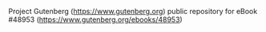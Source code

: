 Project Gutenberg (https://www.gutenberg.org) public repository for eBook #48953 (https://www.gutenberg.org/ebooks/48953)
